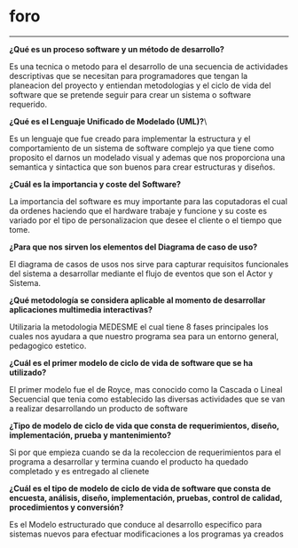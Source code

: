 # foro

---

**¿Qué es un proceso software y un método de desarrollo?**
 
Es una tecnica o metodo para el desarrollo de una secuencia de actividades descriptivas que se necesitan para programadores que tengan la planeacion del proyecto y entiendan metodologias y el ciclo de vida del software que se pretende seguir para crear un sistema o software requerido.

**¿Qué es el Lenguaje Unificado de Modelado (UML)?**\

Es un lenguaje que fue creado para implementar la estructura y el comportamiento de un sistema de software complejo ya que tiene como proposito el darnos un modelado visual y ademas que nos proporciona una semantica y sintactica que son buenos para crear estructuras y diseños.

**¿Cuál es la importancia y coste del Software?**

La importancia del software es muy importante para las coputadoras el cual da ordenes haciendo que el hardware trabaje y funcione y su coste es variado por el tipo de personalizacion que desee el cliente o el tiempo que tome.

**¿Para que nos sirven los elementos del Diagrama de caso de uso?**

El diagrama de casos de usos nos sirve para capturar requisitos funcionales del sistema a desarrollar mediante el flujo de eventos que son el Actor y Sistema.

**¿Qué metodología se considera aplicable al momento de desarrollar aplicaciones multimedia interactivas?**

Utilizaria la metodologia MEDESME el cual tiene 8 fases principales los cuales nos ayudara a que nuestro programa sea para un entorno general, pedagogico estetico.

**¿Cuál es el primer modelo de ciclo de vida de software que se ha utilizado?**

El primer modelo fue el de Royce, mas conocido como la Cascada o Lineal Secuencial que tenia como establecido las diversas actividades que se van a realizar desarrollando un producto de software 

**¿Tipo de modelo de ciclo de vida que consta de requerimientos, diseño, implementación, prueba y mantenimiento?**

Si por que empieza cuando se da la recoleccion de requerimientos para el programa a desarrollar y termina cuando el producto ha quedado completado y es entregado al clienete 

**¿Cuál es el tipo de modelo de ciclo de vida de software que consta de encuesta, análisis, diseño, implementación, pruebas, control de calidad, procedimientos y conversión?**

Es el Modelo estructurado que conduce al desarrollo especifico para sistemas nuevos para efectuar modificaciones a los programas ya creados








